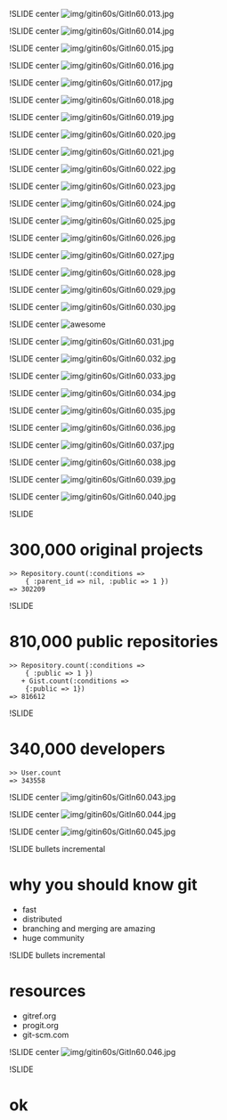 !SLIDE center
![img/gitin60s/GitIn60.013.jpg](img/gitin60s/GitIn60.013.jpg)

!SLIDE center
![img/gitin60s/GitIn60.014.jpg](img/gitin60s/GitIn60.014.jpg)

!SLIDE center
![img/gitin60s/GitIn60.015.jpg](img/gitin60s/GitIn60.015.jpg)

!SLIDE center
![img/gitin60s/GitIn60.016.jpg](img/gitin60s/GitIn60.016.jpg)

!SLIDE center
![img/gitin60s/GitIn60.017.jpg](img/gitin60s/GitIn60.017.jpg)

!SLIDE center
![img/gitin60s/GitIn60.018.jpg](img/gitin60s/GitIn60.018.jpg)

!SLIDE center
![img/gitin60s/GitIn60.019.jpg](img/gitin60s/GitIn60.019.jpg)

!SLIDE center
![img/gitin60s/GitIn60.020.jpg](img/gitin60s/GitIn60.020.jpg)

!SLIDE center
![img/gitin60s/GitIn60.021.jpg](img/gitin60s/GitIn60.021.jpg)

!SLIDE center
![img/gitin60s/GitIn60.022.jpg](img/gitin60s/GitIn60.022.jpg)

!SLIDE center
![img/gitin60s/GitIn60.023.jpg](img/gitin60s/GitIn60.023.jpg)

!SLIDE center
![img/gitin60s/GitIn60.024.jpg](img/gitin60s/GitIn60.024.jpg)

!SLIDE center
![img/gitin60s/GitIn60.025.jpg](img/gitin60s/GitIn60.025.jpg)

!SLIDE center
![img/gitin60s/GitIn60.026.jpg](img/gitin60s/GitIn60.026.jpg)

!SLIDE center
![img/gitin60s/GitIn60.027.jpg](img/gitin60s/GitIn60.027.jpg)

!SLIDE center
![img/gitin60s/GitIn60.028.jpg](img/gitin60s/GitIn60.028.jpg)

!SLIDE center
![img/gitin60s/GitIn60.029.jpg](img/gitin60s/GitIn60.029.jpg)

!SLIDE center
![img/gitin60s/GitIn60.030.jpg](img/gitin60s/GitIn60.030.jpg)

!SLIDE center
![awesome](branch.jpg)

!SLIDE center
![img/gitin60s/GitIn60.031.jpg](img/gitin60s/GitIn60.031.jpg)

!SLIDE center
![img/gitin60s/GitIn60.032.jpg](img/gitin60s/GitIn60.032.jpg)

!SLIDE center
![img/gitin60s/GitIn60.033.jpg](img/gitin60s/GitIn60.033.jpg)

!SLIDE center
![img/gitin60s/GitIn60.034.jpg](img/gitin60s/GitIn60.034.jpg)

!SLIDE center
![img/gitin60s/GitIn60.035.jpg](img/gitin60s/GitIn60.035.jpg)

!SLIDE center
![img/gitin60s/GitIn60.036.jpg](img/gitin60s/GitIn60.036.jpg)

!SLIDE center
![img/gitin60s/GitIn60.037.jpg](img/gitin60s/GitIn60.037.jpg)

!SLIDE center
![img/gitin60s/GitIn60.038.jpg](img/gitin60s/GitIn60.038.jpg)

!SLIDE center
![img/gitin60s/GitIn60.039.jpg](img/gitin60s/GitIn60.039.jpg)

!SLIDE center
![img/gitin60s/GitIn60.040.jpg](img/gitin60s/GitIn60.040.jpg)

!SLIDE

# 300,000 original projects #

	>> Repository.count(:conditions => 
		{ :parent_id => nil, :public => 1 })
	=> 302209

!SLIDE

# 810,000 public repositories #

	>> Repository.count(:conditions => 
		{ :public => 1 }) 
	   + Gist.count(:conditions => 
		{:public => 1})
	=> 816612

!SLIDE

# 340,000 developers #

	>> User.count
	=> 343558

!SLIDE center
![img/gitin60s/GitIn60.043.jpg](img/gitin60s/GitIn60.043.jpg)

!SLIDE center
![img/gitin60s/GitIn60.044.jpg](img/gitin60s/GitIn60.044.jpg)

!SLIDE center
![img/gitin60s/GitIn60.045.jpg](img/gitin60s/GitIn60.045.jpg)

!SLIDE bullets incremental

# why you should know git #

* fast
* distributed
* branching and merging are amazing
* huge community

!SLIDE bullets incremental

# resources #

* gitref.org
* progit.org
* git-scm.com

!SLIDE center
![img/gitin60s/GitIn60.046.jpg](img/gitin60s/GitIn60.046.jpg)

!SLIDE

# ok #


